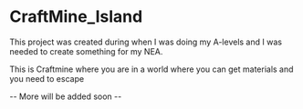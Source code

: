 # CraftMine_Island

This project was created during when I was doing my A-levels and I was needed to create something for my NEA. 

This is Craftmine where you are in a world where you can get materials and you need to escape 

-- More will be added soon --

